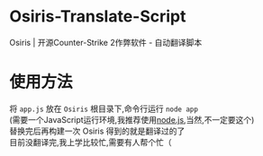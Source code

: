 # Osiris-Translate-Script
Osiris | 开源Counter-Strike 2作弊软件 - 自动翻译脚本

# 使用方法
将 `app.js` 放在 `Osiris` 根目录下,命令行运行 `node app` <br>
(需要一个JavaScript运行环境,我推荐使用[node.js](https://nodejs.org/zh-cn),当然,不一定要这个)<br>
替换完后再构建一次 Osiris 得到的就是翻译过的了<br>
目前没翻译完,我上学比较忙,需要有人帮个忙（
